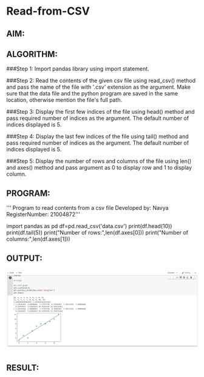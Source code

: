 # Read-from-CSV

## AIM:

## ALGORITHM:
###Step 1:
Import pandas library using import statement.

###Step 2:
Read the contents of the given csv file using read_csv() method and pass the name of the file with '.csv' extension as the argument. Make sure that the data file and the python program are saved in the same location, otherwise mention the file's full path.

###Step 3:
Display the first few indices of the file using head() method and pass required number of indices as the argument. The default number of indices displayed is 5.

###Step 4:
Display the last few indices of the file using tail() method and pass required number of indices as the argument. The default number of indices displayed is 5.

###Step 5:
Display the number of rows and columns of the file using len() and axes() method and pass argument as 0 to display row and 1 to display column.

## PROGRAM:
''' Program to read contents from a csv file Developed by: Navya
RegisterNumber: 21004872'''

import pandas as pd df=pd.read_csv('data.csv') print(df.head(10)) print(df.tail(5)) print("Number of rows:",len(df.axes[0])) print("Number of columns:",len(df.axes[1]))


## OUTPUT:
![output](./s.png)

## RESULT:
